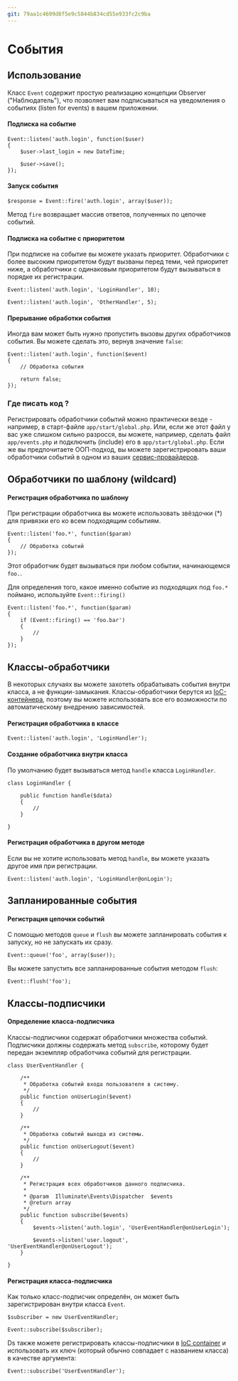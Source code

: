 ```yaml
---
git: 79aa1c4699d8f5e9c5844b834cd55e933fc2c9ba
---
```


# События


<a name="basic-usage"></a>
## Использование

Класс `Event` содержит простую реализацию концепции Observer ("Наблюдатель"), что позволяет вам подписываться на уведомления о событиях (listen for events) в вашем приложении. 
 
#### Подписка на событие

	Event::listen('auth.login', function($user)
	{
		$user->last_login = new DateTime;

		$user->save();
	});

#### Запуск события

	$response = Event::fire('auth.login', array($user));

Метод `fire` возвращает массив ответов, полученных по цепочке событий.

#### Подписка на событие с приоритетом

При подписке на событие вы можете указать приоритет. Обработчики с более высоким приоритетом будут вызваны перед теми, чей приоритет ниже, а обработчики с одинаковым приоритетом будут вызываться в порядке их регистрации.

	Event::listen('auth.login', 'LoginHandler', 10);

	Event::listen('auth.login', 'OtherHandler', 5);

#### Прерывание обработки события

Иногда вам может быть нужно пропустить вызовы других обработчиков события. Вы можете сделать это, вернув значение `false`:

	Event::listen('auth.login', function($event)
	{
		// Обработка события

		return false;
	});

### Где писать код ?

Регистрировать обработчики событий можно практически везде - например, в старт-файле `app/start/global.php`. Или, если же этот файл у вас уже слишком сильно разросся, вы можете, например, сделать файл `app/events.php` и подключить (include) его в `app/start/global.php`. Если же вы предпочитаете ООП-подход, вы можете зарегистрировать ваши обработчики событий в одном из ваших [сервис-провайдеров](/docs/4.2/ioc#service-providers). 

<a name="wildcard-listeners"></a>
## Обработчики по шаблону (wildcard)

#### Регистрация обработчика по шаблону

При регистрации обработчика вы можете использовать звёздочки (*) для привязки его ко всем подходящим событиям.

	Event::listen('foo.*', function($param)
	{
		// Обработка событий
	});

Этот обработчик будет вызываться при любом событии, начинающемся `foo.`.

Для определения того, какое именно событие из подходящих под `foo.*` поймано, используйте `Event::firing()`

	Event::listen('foo.*', function($param)
	{
		if (Event::firing() == 'foo.bar')
		{
			//
		}
	});

<a name="using-classes-as-listeners"></a>
## Классы-обработчики

В некоторых случаях вы можете захотеть обрабатывать события внутри класса, а не функции-замыкания. Классы-обработчики берутся из [IoC-контейнера](/docs/4.2/ioc), поэтому вы можете использовать все его возможности по автоматическому внедрению зависимостей.

#### Регистрация обработчика в классе

	Event::listen('auth.login', 'LoginHandler');

#### Создание обработчика внутри класса

По умолчанию будет вызываться метод `handle` класса `LoginHandler`.

	class LoginHandler {

		public function handle($data)
		{
			//
		}

	}

#### Регистрация обработчика в другом методе

Если вы не хотите использовать метод `handle`, вы можете указать другое имя при регистрации.

	Event::listen('auth.login', 'LoginHandler@onLogin');

<a name="queued-events"></a>
## Запланированные события

#### Регистрация цепочки событий

С помощью методов `queue` и `flush` вы можете запланировать события к запуску, но не запускать их сразу.

	Event::queue('foo', array($user));

Вы можете запустить все запланированные события методом `flush`:

	Event::flush('foo');

<a name="event-subscribers"></a>
## Классы-подписчики

#### Определение класса-подписчика

Классы-подписчики содержат обработчики множества событий. Подписчики должны содержать метод `subscribe`, которому будет передан экземпляр обработчика событий для регистрации.

	class UserEventHandler {

		/**
		 * Обработка событий входа пользователя в систему.
		 */
		public function onUserLogin($event)
		{
			//
		}

		/**
		 * Обработка событий выхода из системы.
		 */
		public function onUserLogout($event)
		{
			//
		}

		/**
		 * Регистрация всех обработчиков данного подписчика.
		 *
		 * @param  Illuminate\Events\Dispatcher  $events
		 * @return array
		 */
		public function subscribe($events)
		{
			$events->listen('auth.login', 'UserEventHandler@onUserLogin');

			$events->listen('user.logout', 'UserEventHandler@onUserLogout');
		}

	}

#### Регистрация класса-подписчика

Как только класс-подписчик определён, он может быть зарегистрирован внутри класса `Event`.

	$subscriber = new UserEventHandler;

	Event::subscribe($subscriber);

Ds также можете регистрировать классы-подписчики в [IoC container](/docs/4.2/ioc) и использовать их ключ (который обычно совпадает с названием класса) в качестве аргумента:

	Event::subscribe('UserEventHandler');
